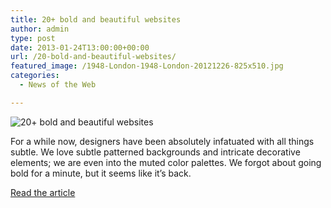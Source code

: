 ```yaml
---
title: 20+ bold and beautiful websites
author: admin
type: post
date: 2013-01-24T13:00:00+00:00
url: /20-bold-and-beautiful-websites/
featured_image: /1948-London-1948-London-20121226-825x510.jpg
categories:
  - News of the Web

---
```

<img src="https://i0.wp.com/netdna.webdesignerdepot.com/uploads/2012/12/1948-London-1948-London-20121226.jpg?w=700" alt="20+ bold and beautiful websites" data-recalc-dims="1" />

For a while now, designers have been absolutely infatuated with all things subtle. We love subtle patterned backgrounds and intricate decorative elements; we are even into the muted color palettes. We forgot about going bold for a minute, but it seems like it’s back.

<a href="http://www.webdesignerdepot.com/2013/01/20-bold-and-beautiful-websites/" title="20+ bold and beautiful websites" target="_blank">Read the article</a>
